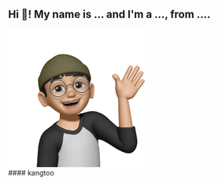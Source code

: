 <h2 align="left">Hi 👋! My name is ... and I'm a ..., from ....</h2>
<div class="left">
  <img src="./bed274dc4e621647f8d35df9cd4bfb47-sticker.png" width="280" height="280"/>
</div>

<div class="right">
  #### kangtoo
</div>
